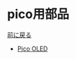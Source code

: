 # pico用部品

[前に戻る](rp-pico.md)

- [Pico OLED](https://www.waveshare.com/wiki/Pico-OLED-1.3#C_examples)